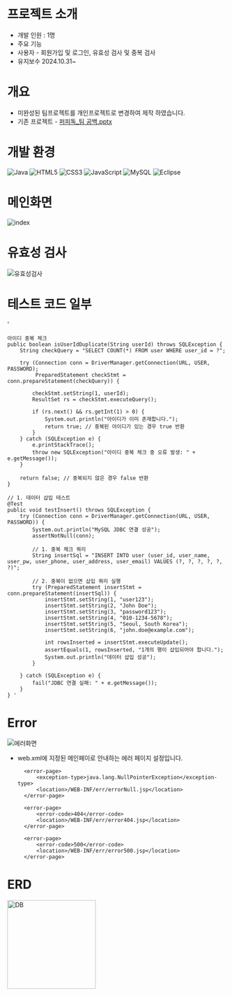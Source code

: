 # 프로젝트 소개 
* 개발 인원 : 1명
* 주요 기능
* 사용자 - 회원가입 및 로그인, 유효성 검사 및 중복 검사
* 유지보수 2024.10.31~

# 개요
* 미완성된 팀프로젝트를 개인프로젝트로 변경하여 제작 하였습니다.
* 기존 프로젝트 - [퍼피독_팀 공백.pptx](https://github.com/user-attachments/files/17588825/_.pptx)

# 개발 환경 
![Java](https://img.shields.io/badge/java-%23ED8B00.svg?style=for-the-badge&logo=openjdk&logoColor=white) ![HTML5](https://img.shields.io/badge/html5-%23E34F26.svg?style=for-the-badge&logo=html5&logoColor=white) ![CSS3](https://img.shields.io/badge/css3-%231572B6.svg?style=for-the-badge&logo=css3&logoColor=white) ![JavaScript](https://img.shields.io/badge/javascript-%23323330.svg?style=for-the-badge&logo=javascript&logoColor=%23F7DF1E) ![MySQL](https://img.shields.io/badge/mysql-4479A1.svg?style=for-the-badge&logo=mysql&logoColor=white) ![Eclipse](https://img.shields.io/badge/Eclipse-FE7A16.svg?style=for-the-badge&logo=Eclipse&logoColor=white)

# 메인화면
![index](https://github.com/user-attachments/assets/0a38b787-6d07-4e12-a49b-589da986237a)


# 유효성 검사
![유효성검사](https://github.com/user-attachments/assets/212868e5-fc9e-4861-bdd3-f930fa72e4a6)
# 테스트 코드 일부 
'   		

    아이디 중복 체크
    public boolean isUserIdDuplicate(String userId) throws SQLException {
        String checkQuery = "SELECT COUNT(*) FROM user WHERE user_id = ?";
        
        try (Connection conn = DriverManager.getConnection(URL, USER, PASSWORD);
             PreparedStatement checkStmt = conn.prepareStatement(checkQuery)) {
            
            checkStmt.setString(1, userId);
            ResultSet rs = checkStmt.executeQuery();
            
            if (rs.next() && rs.getInt(1) > 0) {
                System.out.println("아이디가 이미 존재합니다.");
                return true; // 중복된 아이디가 있는 경우 true 반환
            }
        } catch (SQLException e) {
            e.printStackTrace();
            throw new SQLException("아이디 중복 체크 중 오류 발생: " + e.getMessage());
        }
        
        return false; // 중복되지 않은 경우 false 반환
    }

    // 1. 데이터 삽입 테스트
    @Test
    public void testInsert() throws SQLException {
        try (Connection conn = DriverManager.getConnection(URL, USER, PASSWORD)) {
            System.out.println("MySQL JDBC 연결 성공");
            assertNotNull(conn);

            // 1. 중복 체크 쿼리
            String insertSql = "INSERT INTO user (user_id, user_name, user_pw, user_phone, user_address, user_email) VALUES (?, ?, ?, ?, ?, ?)";

            // 2. 중복이 없으면 삽입 쿼리 실행
            try (PreparedStatement insertStmt = conn.prepareStatement(insertSql)) {
                insertStmt.setString(1, "user123");
                insertStmt.setString(2, "John Doe");
                insertStmt.setString(3, "password123");
                insertStmt.setString(4, "010-1234-5678");
                insertStmt.setString(5, "Seoul, South Korea");
                insertStmt.setString(6, "john.doe@example.com");

                int rowsInserted = insertStmt.executeUpdate();
                assertEquals(1, rowsInserted, "1개의 행이 삽입되어야 합니다.");
                System.out.println("데이터 삽입 성공");
            }

        } catch (SQLException e) {
            fail("JDBC 연결 실패: " + e.getMessage());
        }
    } '

# Error
![에러화면](https://github.com/user-attachments/assets/6830d5cb-e34b-416b-a638-41f7d140ab0a)
* web.xml에 지정된 메인페이로 안내하는 에러 페이지 설정입니다.

        <error-page>
        	<exception-type>java.lang.NullPointerException</exception-type>
           	<location>/WEB-INF/err/errorNull.jsp</location>
        </error-page>
	
    	<error-page>
    		<error-code>404</error-code>
       		<location>/WEB-INF/err/error404.jsp</location>
    	</error-page>
    	
    	<error-page>
    		<error-code>500</error-code>
       		<location>/WEB-INF/err/error500.jsp</location>
    	</error-page>	



# ERD
<img width="203" alt="DB" src="https://github.com/user-attachments/assets/e56b815b-7f68-4726-a07f-34475a035007">


    
